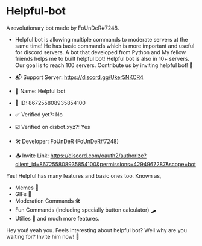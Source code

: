 # Helpful-bot

A revolutionary bot made by FoUnDeR#7248. 
- Helpful bot is allowing multiple commands to moderate servers at the same time! 
  He has basic commands which is more important and useful for discord servers.
  A bot that developed from Python and My fellow friends helps me to built helpful bot!
  Helpful bot is also in 10+ servers. Our goal is to reach 100 servers. Contribute us by inviting helpful bot! :tada:


- :mailbox_with_mail: Support Server: https://discord.gg/Uker5NKCR4
- :pencil: Name: Helpful bot
- :card_index: ID: 867255808935854100
- :white_check_mark: Verified yet?: No
- :ballot_box_with_check: Verified on disbot.xyz?: Yes
- 🛠️ Developer: FoUnDeR (FoUnDeR#7248)
- 📥 Invite Link: https://discord.com/oauth2/authorize?client_id=867255808935854100&permissions=4294967287&scope=bot

Yes! Helpful has many features and basic ones too. Known as,
- Memes :rofl: 
- GIFs :zany_face: 
- Moderation Commands 🛠️
- Fun Commands (including specially button calculator) :skateboard: 
- Utilies 🔧
and much more features. 


Hey you! yeah you. Feels interesting about helpful bot? Well why are you waiting for? Invite him now! 👋
